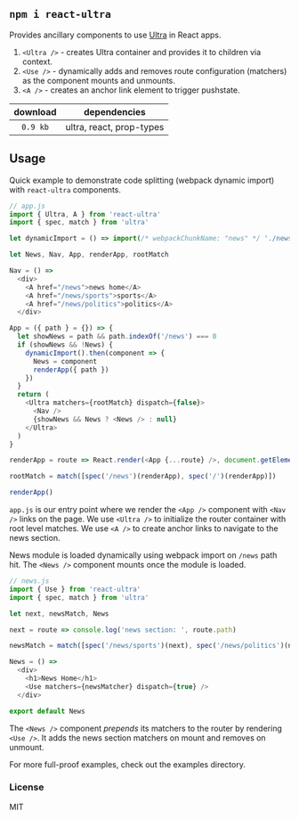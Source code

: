 ## `npm i react-ultra`

Provides ancillary components to use [Ultra](https://github.com/gt3/ultra-router) in React apps.

1. `<Ultra />` - creates Ultra container and provides it to children via context.
2. `<Use />` - dynamically adds and removes route configuration (matchers) as the component mounts and unmounts.
3. `<A />` - creates an anchor link element to trigger pushstate.

| download | dependencies |
| :----: | ---- |
| `0.9 kb` | ultra, react, prop-types |

## Usage

Quick example to demonstrate code splitting (webpack dynamic import) with `react-ultra` components.

```javascript
// app.js
import { Ultra, A } from 'react-ultra'
import { spec, match } from 'ultra'

let dynamicImport = () => import(/* webpackChunkName: "news" */ './news')

let News, Nav, App, renderApp, rootMatch

Nav = () =>
  <div>
    <A href="/news">news home</A>
    <A href="/news/sports">sports</A>
    <A href="/news/politics">politics</A>
  </div>

App = ({ path } = {}) => {
  let showNews = path && path.indexOf('/news') === 0
  if (showNews && !News) {
    dynamicImport().then(component => {
      News = component
      renderApp({ path })
    })
  }
  return (
    <Ultra matchers={rootMatch} dispatch={false}>
      <Nav />
      {showNews && News ? <News /> : null}
    </Ultra>
  )
}

renderApp = route => React.render(<App {...route} />, document.getElementById('root'))

rootMatch = match([spec('/news')(renderApp), spec('/')(renderApp)])

renderApp()

```
`app.js` is our entry point where we render the `<App />` component with `<Nav />` links on the page. We use `<Ultra />` to initialize the router container with root level matches. We use `<A />` to create anchor links to navigate to the news section.

News module is loaded dynamically using webpack import on `/news` path hit. The `<News />` component mounts once the module is loaded.

```javascript
// news.js
import { Use } from 'react-ultra'
import { spec, match } from 'ultra'

let next, newsMatch, News

next = route => console.log('news section: ', route.path)

newsMatch = match([spec('/news/sports')(next), spec('/news/politics')(next)])

News = () =>
  <div>
    <h1>News Home</h1>
    <Use matchers={newsMatcher} dispatch={true} />
  </div>

export default News
```

The `<News />` component *prepends* its matchers to the router by rendering `<Use />`. It adds the news section matchers on mount and removes on unmount.

For more full-proof examples, check out the examples directory.

### License

MIT
